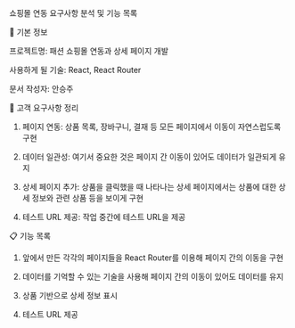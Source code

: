쇼핑몰 연동 요구사항 분석 및 기능 목록


📌 기본 정보

프로젝트명:
패션 쇼핑몰 연동과 상세 페이지 개발


사용하게 될 기술:
React, React Router


문서 작성자:
안승주

📝 고객 요구사항 정리

1. 페이지 연동: 
상품 목록, 장바구니, 결재 등 모든 페이지에서 이동이 자연스럽도록 구현

2. 데이터 일관성: 
여기서 중요한 것은 페이지 간 이동이 있어도 데이터가 일관되게 유지

3. 상세 페이지 추가: 
상품을 클릭했을 때 나타나는 상세 페이지에서는 상품에 대한 상세 정보와 관련 상품 등을 보이게 구현

4. 테스트 URL 제공: 
작업 중간에 테스트 URL을 제공


📋 기능 목록
1. 앞에서 만든 각각의 페이지들을 React Router를 이용해 페이지 간의 이동을 구현

2. 데이터를 기억할 수 있는 기술을 사용해 페이지 간의 이동이 있어도 데이터를 유지

3. 상품 기반으로 상세 정보 표시

4. 테스트 URL 제공
